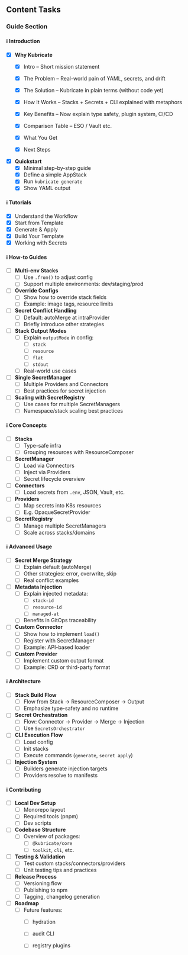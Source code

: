 ## Content Tasks
### Guide Section

#### ℹ️ Introduction

- [x] **Why Kubricate**
  - [X] Intro – Short mission statement
  - [X] The Problem – Real-world pain of YAML, secrets, and drift
  - [X] The Solution – Kubricate in plain terms (without code yet)
  - [X] How It Works – Stacks + Secrets + CLI explained with metaphors
  - [X] Key Benefits – Now explain type safety, plugin system, CI/CD
  - [X] Comparison Table – ESO / Vault etc.
  - [x] What You Get
  - [x] Next Steps


- [x] **Quickstart**
  - [x] Minimal step-by-step guide
  - [x] Define a simple AppStack
  - [x] Run `kubricate generate`
  - [x] Show YAML output

#### ℹ️ Tutorials

- [x] Understand the Workflow
- [x] Start from Template
- [x] Generate & Apply
- [x] Build Your Template
- [x] Working with Secrets

#### ℹ️ How-to Guides

- [ ] **Multi-env Stacks**
  - [ ] Use `.from()` to adjust config
  - [ ] Support multiple environments: dev/staging/prod

- [ ] **Override Configs**
  - [ ] Show how to override stack fields
  - [ ] Example: image tags, resource limits

- [ ] **Secret Conflict Handling**
  - [ ] Default: autoMerge at intraProvider
  - [ ] Briefly introduce other strategies

- [ ] **Stack Output Modes**
  - [ ] Explain `outputMode` in config:
    - [ ] `stack`
    - [ ] `resource`
    - [ ] `flat`
    - [ ] `stdout`
  - [ ] Real-world use cases

- [ ] **Single SecretManager**
  - [ ] Multiple Providers and Connectors
  - [ ] Best practices for secret injection

- [ ] **Scaling with SecretRegistry**
  - [ ] Use cases for multiple SecretManagers
  - [ ] Namespace/stack scaling best practices

#### ℹ️ Core Concepts

- [ ] **Stacks**
  - [ ] Type-safe infra
  - [ ] Grouping resources with ResourceComposer

- [ ] **SecretManager**
  - [ ] Load via Connectors
  - [ ] Inject via Providers
  - [ ] Secret lifecycle overview

- [ ] **Connectors**
  - [ ] Load secrets from `.env`, JSON, Vault, etc.

- [ ] **Providers**
  - [ ] Map secrets into K8s resources
  - [ ] E.g. OpaqueSecretProvider

- [ ] **SecretRegistry**
  - [ ] Manage multiple SecretManagers
  - [ ] Scale across stacks/domains

#### ℹ️ Advanced Usage

- [ ] **Secret Merge Strategy**
  - [ ] Explain default (autoMerge)
  - [ ] Other strategies: error, overwrite, skip
  - [ ] Real conflict examples

- [ ] **Metadata Injection**
  - [ ] Explain injected metadata:
    - [ ] `stack-id`
    - [ ] `resource-id`
    - [ ] `managed-at`
  - [ ] Benefits in GitOps traceability

- [ ] **Custom Connector**
  - [ ] Show how to implement `load()`
  - [ ] Register with SecretManager
  - [ ] Example: API-based loader

- [ ] **Custom Provider**
  - [ ] Implement custom output format
  - [ ] Example: CRD or third-party format

#### ℹ️ Architecture

- [ ] **Stack Build Flow**
  - [ ] Flow from Stack → ResourceComposer → Output
  - [ ] Emphasize type-safety and no runtime

- [ ] **Secret Orchestration**
  - [ ] Flow: Connector → Provider → Merge → Injection
  - [ ] Use `SecretsOrchestrator`

- [ ] **CLI Execution Flow**
  - [ ] Load config
  - [ ] Init stacks
  - [ ] Execute commands (`generate`, `secret apply`)

- [ ] **Injection System**
  - [ ] Builders generate injection targets
  - [ ] Providers resolve to manifests

#### ℹ️ Contributing

- [ ] **Local Dev Setup**
  - [ ] Monorepo layout
  - [ ] Required tools (pnpm)
  - [ ] Dev scripts

- [ ] **Codebase Structure**
  - [ ] Overview of packages:
    - [ ] `@kubricate/core`
    - [ ] `toolkit`, `cli`, etc.

- [ ] **Testing & Validation**
  - [ ] Test custom stacks/connectors/providers
  - [ ] Unit testing tips and practices

- [ ] **Release Process**
  - [ ] Versioning flow
  - [ ] Publishing to npm
  - [ ] Tagging, changelog generation

- [ ] **Roadmap**
  - [ ] Future features:
    - [ ] hydration
    - [ ] audit CLI
    - [ ] registry plugins

